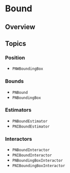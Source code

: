 # Bound

<!--summary-->

## Overview

<!--overview-->

## Topics

### Position

- ``PNWBoundingBox``

### Bounds

- ``PNBound``
- ``PNBoundingBox``

### Estimators

- ``PNBoundEstimator``
- ``PNIBoundEstimator``

### Interactors

- ``PNBoundInteractor``
- ``PNIBoundInteractor``
- ``PNBoundingBoxInteractor``
- ``PNIBoundingBoxInteractor``
